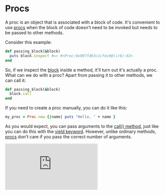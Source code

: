 # Procs

A proc is an object that is associated with a block of code. It's convenient to use [procs](http://www.ruby-doc.org/core-2.1.2/Proc.html) when the block of code doesn't need to be invoked but needs to be passed to other methods. 

Consider this example:

````ruby
def passing_block(&block)
  puts block.inspect #=> #<Proc:0x007fd63c1cfec0@(irb):63>
end
````

So, if we inspect the [block](https://github.com/makersacademy/course/blob/master/pills/blocks.md) inside a method, it'll turn out it's actually a proc. What can we do with a proc? Apart from passing it to other methods, we can call it:

````ruby
def passing_block(&block)
  block.call
end
````

If you need to create a proc manually, you can do it like this:

````ruby
my_proc = Proc.new {|name| puts "Hello, " + name }
````

As you would expect, you can pass arguments to the [call() method](http://www.ruby-doc.org/core-2.1.2/Proc.html#method-i-call), just like you can do this with the [yield keyword](http://www.ruby-doc.org/core-2.1.2/Proc.html#method-i-yield). However, unlike ordinary methods, [procs](http://www.ruby-doc.org/core-2.1.2/Proc.html) don't care if you pass the correct number of arguments.

![Tracking pixel](https://githubanalytics.herokuapp.com/course/pills/procs.md)

